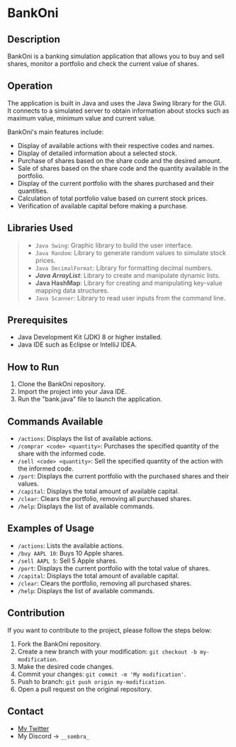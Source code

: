 # BankOni

## Description
BankOni is a banking simulation application that allows you to buy and sell shares, monitor a portfolio and check the current value of shares.

## Operation
The application is built in Java and uses the Java Swing library for the GUI. It connects to a simulated server to obtain information about stocks such as maximum value, minimum value and current value.

BankOni's main features include:
- Display of available actions with their respective codes and names.
- Display of detailed information about a selected stock.
- Purchase of shares based on the share code and the desired amount.
- Sale of shares based on the share code and the quantity available in the portfolio.
- Display of the current portfolio with the shares purchased and their quantities.
- Calculation of total portfolio value based on current stock prices.
- Verification of available capital before making a purchase.

## Libraries Used

> - `Java Swing`: Graphic library to build the user interface.
> - `Java Random`: Library to generate random values to simulate stock prices.
> - `Java DecimalFormat`: Library for formatting decimal numbers.
> - ***Java ArrayList***: Library to create and manipulate dynamic lists.
> - **Java HashMap**: Library for creating and manipulating key-value mapping data structures.
> - `Java Scanner`: Library to read user inputs from the command line.

## Prerequisites
- Java Development Kit (JDK) 8 or higher installed.
- Java IDE such as Eclipse or IntelliJ IDEA.

## How to Run
1. Clone the BankOni repository.
2. Import the project into your Java IDE.
3. Run the "bank.java" file to launch the application.

## Commands Available
- `/actions`: Displays the list of available actions.
- `/comprar <code> <quantity>`: Purchases the specified quantity of the share with the informed code.
- `/sell <code> <quantity>`: Sell the specified quantity of the action with the informed code.
- `/port`: Displays the current portfolio with the purchased shares and their values.
- `/capital`: Displays the total amount of available capital.
- `/clear`: Clears the portfolio, removing all purchased shares.
- `/help`: Displays the list of available commands.

## Examples of Usage
- `/actions`: Lists the available actions.
- `/buy AAPL 10`: Buys 10 Apple shares.
- `/sell AAPL 5`: Sell 5 Apple shares.
- `/port`: Displays the current portfolio with the total value of shares.
- `/capital`: Displays the total amount of available capital.
- `/clear`: Clears the portfolio, removing all purchased shares.
- `/help`: Displays the list of available commands.

## Contribution
If you want to contribute to the project, please follow the steps below:
1. Fork the BankOni repository.
2. Create a new branch with your modification: `git checkout -b my-modification`.
3. Make the desired code changes.
4. Commit your changes: `git commit -m 'My modification'`.
5. Push to branch: `git push origin my-modification`.
6. Open a pull request on the original repository.

## Contact
- [My Twitter](https://twitter.com/davvzin)
- My Discord -> `__sombra_`
